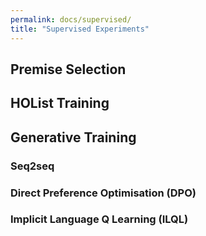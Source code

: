 ```yaml
---
permalink: docs/supervised/
title: "Supervised Experiments"
---
```


[//]: # (todo move these to models?)
## Premise Selection

## HOList Training

## Generative Training

### Seq2seq

### Direct Preference Optimisation (DPO)

### Implicit Language Q Learning (ILQL)
